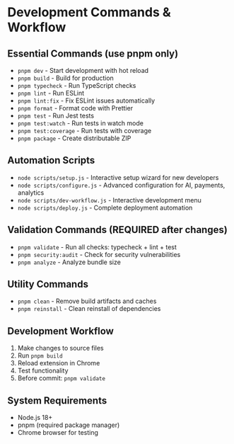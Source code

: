 # Development Commands & Workflow

## Essential Commands (use pnpm only)
- `pnpm dev` - Start development with hot reload
- `pnpm build` - Build for production
- `pnpm typecheck` - Run TypeScript checks
- `pnpm lint` - Run ESLint
- `pnpm lint:fix` - Fix ESLint issues automatically
- `pnpm format` - Format code with Prettier
- `pnpm test` - Run Jest tests
- `pnpm test:watch` - Run tests in watch mode
- `pnpm test:coverage` - Run tests with coverage
- `pnpm package` - Create distributable ZIP

## Automation Scripts
- `node scripts/setup.js` - Interactive setup wizard for new developers
- `node scripts/configure.js` - Advanced configuration for AI, payments, analytics
- `node scripts/dev-workflow.js` - Interactive development menu
- `node scripts/deploy.js` - Complete deployment automation

## Validation Commands (REQUIRED after changes)
- `pnpm validate` - Run all checks: typecheck + lint + test
- `pnpm security:audit` - Check for security vulnerabilities
- `pnpm analyze` - Analyze bundle size

## Utility Commands
- `pnpm clean` - Remove build artifacts and caches
- `pnpm reinstall` - Clean reinstall of dependencies

## Development Workflow
1. Make changes to source files
2. Run `pnpm build` 
3. Reload extension in Chrome
4. Test functionality
5. Before commit: `pnpm validate`

## System Requirements
- Node.js 18+
- pnpm (required package manager)
- Chrome browser for testing